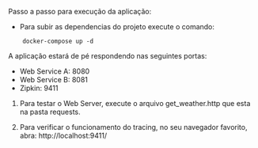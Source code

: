 Passo a passo para execução da aplicação:

* Para subir as dependencias do projeto execute o comando:
```
    docker-compose up -d
```
A aplicação estará de pé respondendo nas seguintes portas:
* Web Service A: 8080
* Web Service B: 8081
* Zipkin: 9411

1. Para testar o Web Server, execute o arquivo get_weather.http que esta na pasta requests.

2. Para verificar o funcionamento do tracing, no seu navegador favorito, abra: http://localhost:9411/